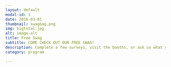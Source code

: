 ```yaml
---
layout: default
modal-id: 1
date: 2016-03-01
thumbnail: swagbag.png
img: bigtotal.jpg
alt: image-alt
title: Free Swag
subtitle: COME CHECK OUT OUR FREE SWAG!
description: Complete a few surveys, visit the booths, or ask us what you can do to earn some free swag!
category: program

---
```

